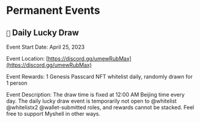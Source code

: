 # Permanent Events

## `🎉` Daily Lucky Draw

Event Start Date: April 25, 2023

Event Location: [https://discord.gg/umewRubMax](https://discord.gg/umewRubMax)

Event Rewards: 1 Genesis Passcard NFT whitelist daily, randomly drawn for 1 person

Event Description: The draw time is fixed at 12:00 AM Beijing time every day. The daily lucky draw event is temporarily not open to @whitelist @whitelistx2 @wallet-submitted roles, and rewards cannot be stacked. Feel free to support Myshell in other ways.